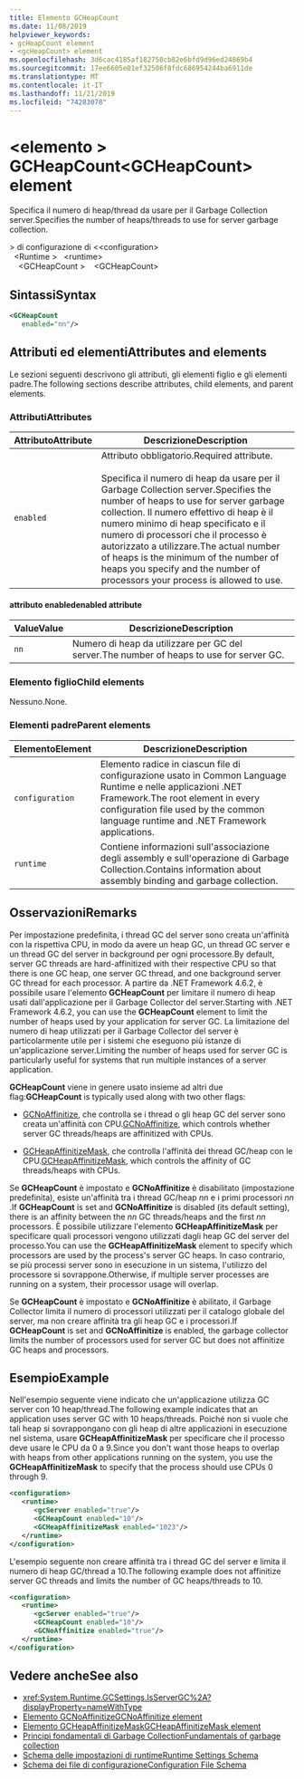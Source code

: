 ```yaml
---
title: Elemento GCHeapCount
ms.date: 11/08/2019
helpviewer_keywords:
- gcHeapCount element
- <gcHeapCount> element
ms.openlocfilehash: 3d6cac4185af182758cb82e6bfd9d96ed24869b4
ms.sourcegitcommit: 17ee6605e01ef32506f8fdc686954244ba6911de
ms.translationtype: MT
ms.contentlocale: it-IT
ms.lasthandoff: 11/21/2019
ms.locfileid: "74283078"
---
```

# <a name="gcheapcount-element"></a><span data-ttu-id="883aa-102">\<elemento > GCHeapCount</span><span class="sxs-lookup"><span data-stu-id="883aa-102">\<GCHeapCount> element</span></span>

<span data-ttu-id="883aa-103">Specifica il numero di heap/thread da usare per il Garbage Collection server.</span><span class="sxs-lookup"><span data-stu-id="883aa-103">Specifies the number of heaps/threads to use for server garbage collection.</span></span>

<span data-ttu-id="883aa-104">> di configurazione di \<</span><span class="sxs-lookup"><span data-stu-id="883aa-104">\<configuration></span></span>\
<span data-ttu-id="883aa-105">&nbsp;&nbsp;\<Runtime > </span><span class="sxs-lookup"><span data-stu-id="883aa-105">&nbsp;&nbsp;\<runtime></span></span>\
<span data-ttu-id="883aa-106">&nbsp;&nbsp;&nbsp;&nbsp;\<GCHeapCount ></span><span class="sxs-lookup"><span data-stu-id="883aa-106">&nbsp;&nbsp;&nbsp;&nbsp;\<GCHeapCount></span></span>

## <a name="syntax"></a><span data-ttu-id="883aa-107">Sintassi</span><span class="sxs-lookup"><span data-stu-id="883aa-107">Syntax</span></span>

```xml
<GCHeapCount
   enabled="nn"/>
```

## <a name="attributes-and-elements"></a><span data-ttu-id="883aa-108">Attributi ed elementi</span><span class="sxs-lookup"><span data-stu-id="883aa-108">Attributes and elements</span></span>

<span data-ttu-id="883aa-109">Le sezioni seguenti descrivono gli attributi, gli elementi figlio e gli elementi padre.</span><span class="sxs-lookup"><span data-stu-id="883aa-109">The following sections describe attributes, child elements, and parent elements.</span></span>

### <a name="attributes"></a><span data-ttu-id="883aa-110">Attributi</span><span class="sxs-lookup"><span data-stu-id="883aa-110">Attributes</span></span>

|<span data-ttu-id="883aa-111">Attributo</span><span class="sxs-lookup"><span data-stu-id="883aa-111">Attribute</span></span>|<span data-ttu-id="883aa-112">Descrizione</span><span class="sxs-lookup"><span data-stu-id="883aa-112">Description</span></span>|
|---------------|-----------------|
|`enabled`|<span data-ttu-id="883aa-113">Attributo obbligatorio.</span><span class="sxs-lookup"><span data-stu-id="883aa-113">Required attribute.</span></span><br /><br /><span data-ttu-id="883aa-114">Specifica il numero di heap da usare per il Garbage Collection server.</span><span class="sxs-lookup"><span data-stu-id="883aa-114">Specifies the number of heaps to use for server garbage collection.</span></span> <span data-ttu-id="883aa-115">Il numero effettivo di heap è il numero minimo di heap specificato e il numero di processori che il processo è autorizzato a utilizzare.</span><span class="sxs-lookup"><span data-stu-id="883aa-115">The actual number of heaps is the minimum of the number of heaps you specify and the number of processors your process is allowed to use.</span></span> |

#### <a name="enabled-attribute"></a><span data-ttu-id="883aa-116">attributo enabled</span><span class="sxs-lookup"><span data-stu-id="883aa-116">enabled attribute</span></span>

|<span data-ttu-id="883aa-117">Value</span><span class="sxs-lookup"><span data-stu-id="883aa-117">Value</span></span>|<span data-ttu-id="883aa-118">Descrizione</span><span class="sxs-lookup"><span data-stu-id="883aa-118">Description</span></span>|
|-----------|-----------------|
|`nn`|<span data-ttu-id="883aa-119">Numero di heap da utilizzare per GC del server.</span><span class="sxs-lookup"><span data-stu-id="883aa-119">The number of heaps to use for server GC.</span></span>|

### <a name="child-elements"></a><span data-ttu-id="883aa-120">Elemento figlio</span><span class="sxs-lookup"><span data-stu-id="883aa-120">Child elements</span></span>

<span data-ttu-id="883aa-121">Nessuno.</span><span class="sxs-lookup"><span data-stu-id="883aa-121">None.</span></span>

### <a name="parent-elements"></a><span data-ttu-id="883aa-122">Elementi padre</span><span class="sxs-lookup"><span data-stu-id="883aa-122">Parent elements</span></span>

|<span data-ttu-id="883aa-123">Elemento</span><span class="sxs-lookup"><span data-stu-id="883aa-123">Element</span></span>|<span data-ttu-id="883aa-124">Descrizione</span><span class="sxs-lookup"><span data-stu-id="883aa-124">Description</span></span>|
|-------------|-----------------|
|`configuration`|<span data-ttu-id="883aa-125">Elemento radice in ciascun file di configurazione usato in Common Language Runtime e nelle applicazioni .NET Framework.</span><span class="sxs-lookup"><span data-stu-id="883aa-125">The root element in every configuration file used by the common language runtime and .NET Framework applications.</span></span>|
|`runtime`|<span data-ttu-id="883aa-126">Contiene informazioni sull'associazione degli assembly e sull'operazione di Garbage Collection.</span><span class="sxs-lookup"><span data-stu-id="883aa-126">Contains information about assembly binding and garbage collection.</span></span>|

## <a name="remarks"></a><span data-ttu-id="883aa-127">Osservazioni</span><span class="sxs-lookup"><span data-stu-id="883aa-127">Remarks</span></span>

<span data-ttu-id="883aa-128">Per impostazione predefinita, i thread GC del server sono creata un'affinità con la rispettiva CPU, in modo da avere un heap GC, un thread GC server e un thread GC del server in background per ogni processore.</span><span class="sxs-lookup"><span data-stu-id="883aa-128">By default, server GC threads are hard-affinitized with their respective CPU so that there is one GC heap, one server GC thread, and one background server GC thread for each processor.</span></span> <span data-ttu-id="883aa-129">A partire da .NET Framework 4.6.2, è possibile usare l'elemento **GCHeapCount** per limitare il numero di heap usati dall'applicazione per il Garbage Collector del server.</span><span class="sxs-lookup"><span data-stu-id="883aa-129">Starting with .NET Framework 4.6.2, you can use the **GCHeapCount** element to limit the number of heaps used by your application for server GC.</span></span> <span data-ttu-id="883aa-130">La limitazione del numero di heap utilizzati per il Garbage Collector del server è particolarmente utile per i sistemi che eseguono più istanze di un'applicazione server.</span><span class="sxs-lookup"><span data-stu-id="883aa-130">Limiting the number of heaps used for server GC is particularly useful for systems that run multiple instances of a server application.</span></span>

<span data-ttu-id="883aa-131">**GCHeapCount** viene in genere usato insieme ad altri due flag:</span><span class="sxs-lookup"><span data-stu-id="883aa-131">**GCHeapCount** is typically used along with two other flags:</span></span>

- <span data-ttu-id="883aa-132">[GCNoAffinitize](gcnoaffinitize-element.md), che controlla se i thread o gli heap GC del server sono creata un'affinità con CPU.</span><span class="sxs-lookup"><span data-stu-id="883aa-132">[GCNoAffinitize](gcnoaffinitize-element.md), which controls whether server GC threads/heaps are affinitized with CPUs.</span></span>

- <span data-ttu-id="883aa-133">[GCHeapAffinitizeMask](gcheapaffinitizemask-element.md), che controlla l'affinità dei thread GC/heap con le CPU.</span><span class="sxs-lookup"><span data-stu-id="883aa-133">[GCHeapAffinitizeMask](gcheapaffinitizemask-element.md), which controls the affinity of GC threads/heaps with CPUs.</span></span>

<span data-ttu-id="883aa-134">Se **GCHeapCount** è impostato e **GCNoAffinitize** è disabilitato (impostazione predefinita), esiste un'affinità tra i thread GC/heap *nn* e i primi processori *nn* .</span><span class="sxs-lookup"><span data-stu-id="883aa-134">If **GCHeapCount** is set and **GCNoAffinitize** is disabled (its default setting), there is an affinity between the *nn* GC threads/heaps and the first *nn* processors.</span></span> <span data-ttu-id="883aa-135">È possibile utilizzare l'elemento **GCHeapAffinitizeMask** per specificare quali processori vengono utilizzati dagli heap GC del server del processo.</span><span class="sxs-lookup"><span data-stu-id="883aa-135">You can use the **GCHeapAffinitizeMask** element to specify which processors are used by the process's server GC heaps.</span></span> <span data-ttu-id="883aa-136">In caso contrario, se più processi server sono in esecuzione in un sistema, l'utilizzo del processore si sovrappone.</span><span class="sxs-lookup"><span data-stu-id="883aa-136">Otherwise, if multiple server processes are running on a system, their processor usage will overlap.</span></span>

<span data-ttu-id="883aa-137">Se **GCHeapCount** è impostato e **GCNoAffinitize** è abilitato, il Garbage Collector limita il numero di processori utilizzati per il catalogo globale del server, ma non creare affinità tra gli heap GC e i processori.</span><span class="sxs-lookup"><span data-stu-id="883aa-137">If **GCHeapCount** is set and **GCNoAffinitize** is enabled, the garbage collector limits the number of processors used for server GC but does not affinitize GC heaps and processors.</span></span>

## <a name="example"></a><span data-ttu-id="883aa-138">Esempio</span><span class="sxs-lookup"><span data-stu-id="883aa-138">Example</span></span>

<span data-ttu-id="883aa-139">Nell'esempio seguente viene indicato che un'applicazione utilizza GC server con 10 heap/thread.</span><span class="sxs-lookup"><span data-stu-id="883aa-139">The following example indicates that an application uses server GC with 10 heaps/threads.</span></span> <span data-ttu-id="883aa-140">Poiché non si vuole che tali heap si sovrappongano con gli heap di altre applicazioni in esecuzione nel sistema, usare **GCHeapAffinitizeMask** per specificare che il processo deve usare le CPU da 0 a 9.</span><span class="sxs-lookup"><span data-stu-id="883aa-140">Since you don't want those heaps to overlap with heaps from other applications running on the system, you use the **GCHeapAffinitizeMask** to specify that the process should use CPUs 0 through 9.</span></span>

```xml
<configuration>
   <runtime>
      <gcServer enabled="true"/>
      <GCHeapCount enabled="10"/>
      <GCHeapAffinitizeMask enabled="1023"/>
   </runtime>
</configuration>
```

<span data-ttu-id="883aa-141">L'esempio seguente non creare affinità tra i thread GC del server e limita il numero di heap GC/thread a 10.</span><span class="sxs-lookup"><span data-stu-id="883aa-141">The following example does not affinitize server GC threads and limits the number of GC heaps/threads to 10.</span></span>

```xml
<configuration>
   <runtime>
      <gcServer enabled="true"/>
      <GCHeapCount enabled="10"/>
      <GCNoAffinitize enabled="true"/>
   </runtime>
</configuration>
```

## <a name="see-also"></a><span data-ttu-id="883aa-142">Vedere anche</span><span class="sxs-lookup"><span data-stu-id="883aa-142">See also</span></span>

- <xref:System.Runtime.GCSettings.IsServerGC%2A?displayProperty=nameWithType>
- [<span data-ttu-id="883aa-143">Elemento GCNoAffinitize</span><span class="sxs-lookup"><span data-stu-id="883aa-143">GCNoAffinitize element</span></span>](gcnoaffinitize-element.md)
- [<span data-ttu-id="883aa-144">Elemento GCHeapAffinitizeMask</span><span class="sxs-lookup"><span data-stu-id="883aa-144">GCHeapAffinitizeMask element</span></span>](gcheapaffinitizemask-element.md)
- [<span data-ttu-id="883aa-145">Principi fondamentali di Garbage Collection</span><span class="sxs-lookup"><span data-stu-id="883aa-145">Fundamentals of garbage collection</span></span>](../../../../standard/garbage-collection/fundamentals.md)
- [<span data-ttu-id="883aa-146">Schema delle impostazioni di runtime</span><span class="sxs-lookup"><span data-stu-id="883aa-146">Runtime Settings Schema</span></span>](index.md)
- [<span data-ttu-id="883aa-147">Schema dei file di configurazione</span><span class="sxs-lookup"><span data-stu-id="883aa-147">Configuration File Schema</span></span>](../index.md)
